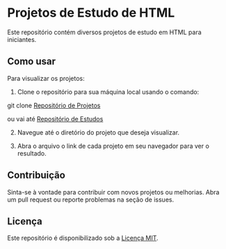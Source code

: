 # Projetos de Estudo de HTML

Este repositório contém diversos projetos de estudo em HTML para iniciantes.

## Como usar

Para visualizar os projetos:

1. Clone o repositório para sua máquina local usando o comando:

git clone <a href="https://rangelzin.github.io" target="_blank"> Repositório de Projetos</a>

ou vai até <a href="https://github.com/Rangelzin/Estudos-de-HTML-CSS?tab=readme-ov-file"> Repositório de Estudos</a>

2. Navegue até o diretório do projeto que deseja visualizar.

3. Abra o arquivo o link de cada projeto em seu navegador para ver o resultado.

## Contribuição

Sinta-se à vontade para contribuir com novos projetos ou melhorias. Abra um pull request ou reporte problemas na seção de issues.

## Licença

Este repositório é disponibilizado sob a [Licença MIT](LICENSE).

